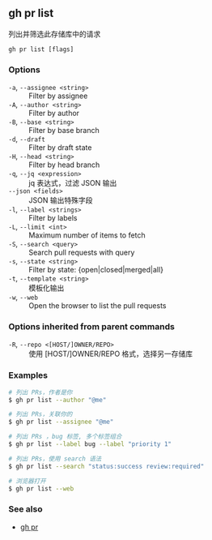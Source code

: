 ## gh pr list

列出并筛选此存储库中的请求

```
gh pr list [flags]
```

### Options

<dl class="flags">
	<dt><code>-a</code>, <code>--assignee &lt;string&gt;</code></dt>
	<dd>Filter by assignee</dd>

<dt><code>-A</code>, <code>--author &lt;string&gt;</code></dt>
<dd>Filter by author</dd>

<dt><code>-B</code>, <code>--base &lt;string&gt;</code></dt>
<dd>Filter by base branch</dd>

<dt><code>-d</code>, <code>--draft</code></dt>
<dd>Filter by draft state</dd>

<dt><code>-H</code>, <code>--head &lt;string&gt;</code></dt>
<dd>Filter by head branch</dd>

<dt><code>-q</code>, <code>--jq &lt;expression&gt;</code></dt>
<dd>jq 表达式，过滤 JSON 输出</dd>

<dt><code>--json &lt;fields&gt;</code></dt>
<dd>JSON 输出特殊字段</dd>

<dt><code>-l</code>, <code>--label &lt;strings&gt;</code></dt>
<dd>Filter by labels</dd>

<dt><code>-L</code>, <code>--limit &lt;int&gt;</code></dt>
<dd>Maximum number of items to fetch</dd>

<dt><code>-S</code>, <code>--search &lt;query&gt;</code></dt>
<dd>Search pull requests with query</dd>

<dt><code>-s</code>, <code>--state &lt;string&gt;</code></dt>
<dd>Filter by state: {open|closed|merged|all}</dd>

<dt><code>-t</code>, <code>--template &lt;string&gt;</code></dt>
<dd>模板化输出</dd>

<dt><code>-w</code>, <code>--web</code></dt>
<dd>Open the browser to list the pull requests</dd>

</dl>

### Options inherited from parent commands

<dl class="flags">
	<dt><code>-R</code>, <code>--repo &lt;[HOST/]OWNER/REPO&gt;</code></dt>
	<dd>使用 [HOST/]OWNER/REPO 格式，选择另一存储库</dd>
</dl>

### Examples

```bash
# 列出 PRs，作者是你
$ gh pr list --author "@me"

# 列出 PRs，关联你的
$ gh pr list --assignee "@me"

# 列出 PRs ，bug 标签, 多个标签组合
$ gh pr list --label bug --label "priority 1"

# 列出 PRs，使用 search 语法
$ gh pr list --search "status:success review:required"

# 浏览器打开
$ gh pr list --web
```

### See also

- [gh pr](./gh_pr.zh.md)

